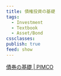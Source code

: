```yaml
---
title: 債権投資の基礎
tags:
  - Investment
  - Textbook
  - Asset/Bond
cssclasses: 
publish: true
feed: show
---
```

[債券の基礎 \| PIMCO](https://japan.pimco.com/ja-jp/resources/education/bond-basic)